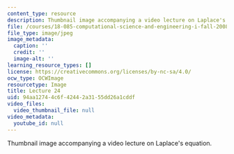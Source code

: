 ```yaml
---
content_type: resource
description: Thumbnail image accompanying a video lecture on Laplace's equation.
file: /courses/18-085-computational-science-and-engineering-i-fall-2008/94aa12744c6f42442a3155dd26a1cddf_24.jpg
file_type: image/jpeg
image_metadata:
  caption: ''
  credit: ''
  image-alt: ''
learning_resource_types: []
license: https://creativecommons.org/licenses/by-nc-sa/4.0/
ocw_type: OCWImage
resourcetype: Image
title: Lecture 24
uid: 94aa1274-4c6f-4244-2a31-55dd26a1cddf
video_files:
  video_thumbnail_file: null
video_metadata:
  youtube_id: null
---
```

Thumbnail image accompanying a video lecture on Laplace's equation.